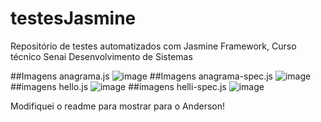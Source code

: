 # testesJasmine
Repositório de testes automatizados com Jasmine Framework, Curso técnico Senai Desenvolvimento de Sistemas

##Imagens anagrama.js
![image](https://user-images.githubusercontent.com/98499523/158916486-caa82180-e11c-45b1-9f8e-58bead5dac57.png)
##Imagens anagrama-spec.js
![image](https://user-images.githubusercontent.com/98499523/158916797-933c30b2-0c66-4ade-bdfe-ea836f22f0a1.png)
##imagens hello.js
![image](https://user-images.githubusercontent.com/98499523/158916652-8a3cfc99-063a-4734-b7f4-1c5c5d16e79c.png)
##imagens helli-spec.js
![image](https://user-images.githubusercontent.com/98499523/158916736-b5bf98c2-2b37-42d4-a51e-a7f5c811e9d6.png)

Modifiquei o readme para mostrar para o Anderson!